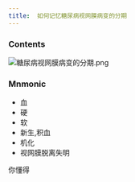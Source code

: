 ```yaml
---
title:  如何记忆糖尿病视网膜病变的分期
--- 
```


### Contents
![糖尿病视网膜病变的分期.png](/note-images/糖尿病视网膜病变的分期.png)
### Mnmonic
- 血
- 硬
- 软
- 新生,积血
- 机化
- 视网膜脱离失明

你懂得
